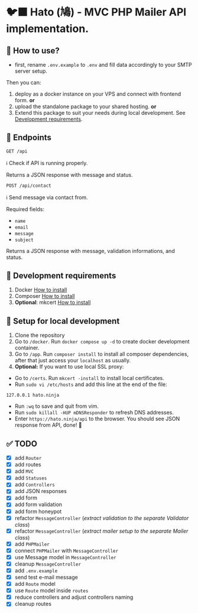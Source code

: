 # 🐦‍⬛ Hato (鳩) - MVC PHP Mailer API implementation.

## 🦉 How to use?

- first, rename `.env.example` to `.env` and fill data accordingly to your SMTP server setup.

Then you can:
1. deploy as a docker instance on your VPS and connect with frontend form. **or**
2. upload the standalone package to your shared hosting. **or**
3. Extend this package to suit your needs during local development. See [Development requirements](#🥚-development-requirements).

## 🔌 Endpoints

```bash
GET /api
```

ℹ️ Check if API is running properly.

Returns a JSON response with message and status.


```bash
POST /api/contact
```

ℹ️ Send message via contact from.

Required fields:
- `name`
- `email`
- `message`
- `subject`

Returns a JSON response with message, validation informations, and status.

## 🥚 Development requirements

1. Docker [How to install](https://docs.docker.com/desktop/install/mac-install/)
2. Composer [How to install](https://getcomposer.org/doc/00-intro.md#installation-linux-unix-macos)
3. **Optional**: mkcert [How to install](https://github.com/FiloSottile/mkcert?tab=readme-ov-file#installation)

## 🐣 Setup for local development

1. Clone the repository
2. Go to `/docker`. Run `docker compose up -d` to create docker development container.
3. Go to `/app`. Run `composer install` to install all composer dependencies, after that just access your `localhost` as usually.
4. **Optional:** If you want to use local SSL proxy:
- Go to `/certs`. Run `mkcert -install` to install local certificates.
- Run `sudo vi /etc/hosts` and add this line at the end of the file:
```
127.0.0.1 hato.ninja
```
- Run `:wq` to save and quit from vim.
- Run `sudo killall -HUP mDNSResponder` to refresh DNS addresses.
- Enter `https://hato.ninja/api` to the browser. You should see JSON response from API, done! 🥷

## ✅ TODO

- [x] add `Router`
- [x] add routes
- [x] add `MVC`
- [x] add `Statuses`
- [x] add `Controllers`
- [x] add JSON responses
- [x] add form
- [x] add form validation
- [x] add form honeypot
- [x] refactor `MessageController` (_extract validation to the separate Validator class_)
- [x] refactor `MessageController` (_extract mailer setup to the separate Mailer class_)
- [x] add `PHPMailer`
- [x] connect `PHPMailer` with `MessageController`
- [x] use Message model in `MessageController`
- [x] cleanup `MessageController`
- [x] add `.env.example`
- [x] send test e-mail message
- [x] add `Route` model
- [x] use `Route` model inside `routes`
- [x] reduce controllers and adjust controllers naming
- [x] cleanup routes
